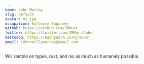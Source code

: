```yaml
---
name: John Murray
slug: default
avatar: me.jpg
occupation: Software Engineer
github: https://github.com/JRMurr
twitter: https://twitter.com/JRMurrCodes
mastodon: https://hachyderm.io/@jrmurr
email: johnreillymurray@gmail.com
---
```


Will ramble on types, rust, and nix as much as humanely possible.
